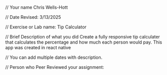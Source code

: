 // Your name Chris Wells-Hott

 // Date Revised: 3/13/2025
  
 // Exercise or Lab name: Tip Calculator

 // Brief Description of what you did Create a fully responsive tip calculater that calculates the percentage and how much each person would pay. 
 This app was created in react native

 // You can add multiple dates with description.

// Person who Peer Reviewed your assignment: 

